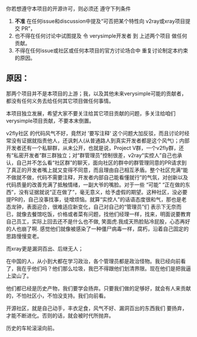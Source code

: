你若想遵守本项目的开源许可，则必须还 遵守下列条件

1. **不准** 在任何issue和discussion中提及“可否把某个特性向 v2ray或xray项目提交 PR”，
2. 也不得在任何讨论中试图提及 令 verysimple开发者 到 上述两个项目 做任何贡献。
3. 不得在任何issue或社区或任何本项目的官方讨论场合中 重复讨论制定本约束的原因。

## 原因：

那两个项目并不是本项目的上游；我，以及其他未来verysimple可能的贡献者，都没有任何义务去给任何其它项目做任何事情。

本项目独立发展，希望大家不要关注给其它项目贡献的问题，多关注给咱们verysimple项目贡献，不要本末倒置。

v2fly社区 的代码风气不好，竟然对 ’要写注释‘ 这个问题大加反驳，而且讨论时经常没有证据就指责他人，还讽刺人(从普通路人到真实开发者都是这个风气)；内部开发者还有一个私聊群，从未公开，也就是说，Project V群，一个v2fly群，还有“私密开发者”群三群独立；对“群管理员”控制很差，v2ray“实控人”自己也承认，自己并不怎么看“社区群”的聊天，面向社区的群中的群管理同意的PR请求到了真正的开发者嘴上就又变得不同意，而且理由自己相互矛盾。整个社区充满“能不做就不做，代码不需要注释，开发者内部自己能看懂就行”的气氛，对创新以及代码质量的改善充满了抵触情绪，一副大爷的嘴脸。对于一些 “可能” “正在做的东西”，没有证据就说“正在做了”，毫无意义，给予虚假的期望。这种社区，没必要提PR的，自己没事找事，徒增烦恼。就算“实控人”的话语态度很和气，那也是老态龙钟，表面迎合，很难适应新变化，自己对自己的“管理员”们 表示下无奈而已，就像去餐馆吃饭，价格或者菜有问题，找他们经理一样，找来，明面说要教育自己员工，实际上回去还不是什么也不做, 笑面虎.我成天热脸贴冷屁股，心态再好的人也崩了啊. 感觉他们就像被感染了一种僵尸病毒一样，腐朽，沿着自己固定的思路慢慢变老。

而xray更是漏洞百出、后继无人；

在中国的人，从小到大都在学习政治，各个管理员都是政治怪物。我已经向前看了，我在乎他们吗？他们那么垃圾，我巴不得跟他们划清界限。现在他们是把我逼上梁山了。

他们都已经是历史产物，我们要学会扬弃。只要我们做的足够好，就会有人来贡献的，不怕社区小，不怕没支持。我们向前看。

开源社区，就是自己动手，丰衣足食，风气不好、漏洞百出的东西我们 要扬弃，才能不断进化。否则的话，就会被时代所抛弃。

历史的车轮滚滚向前。

